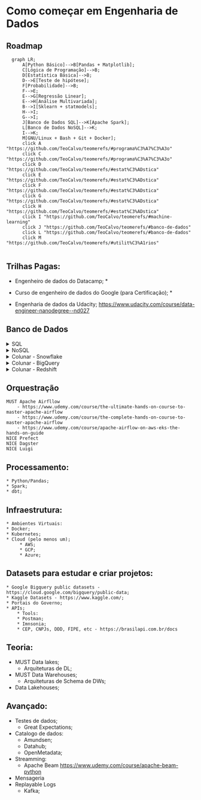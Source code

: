 # Como começar em Engenharia de Dados

## Roadmap

```mermaid
  graph LR;
      A[Python Básico]-->B[Pandas + Matplotlib];
      C[Lógica de Programação]-->B;
      D[Estatística Básica]-->B;
      D-->E[Teste de hipótese];
      F[Probabilidade]-->B;
      F-->E;
      E-->G[Regressão Linear];
      E-->H[Análise Multivariada];
      B-->I[Sklearn + statmodels];
      H-->I;
      G-->I;
      J[Banco de Dados SQL]-->K[Apache Spark];
      L[Banco de Dados NoSQL]-->K;
      I-->K;
      M[GNU/Linux + Bash + Git + Docker];
      click A "https://github.com/TeoCalvo/teomerefs/#programa%C3%A7%C3%A3o"
      click C "https://github.com/TeoCalvo/teomerefs/#programa%C3%A7%C3%A3o"
      click D "https://github.com/TeoCalvo/teomerefs/#estat%C3%ADstica"
      click E "https://github.com/TeoCalvo/teomerefs/#estat%C3%ADstica"
      click F "https://github.com/TeoCalvo/teomerefs/#estat%C3%ADstica"
      click G "https://github.com/TeoCalvo/teomerefs/#estat%C3%ADstica"
      click H "https://github.com/TeoCalvo/teomerefs/#estat%C3%ADstica"
      click I "https://github.com/TeoCalvo/teomerefs/#machine-learning"
      click J "https://github.com/TeoCalvo/teomerefs/#banco-de-dados"
      click L "https://github.com/TeoCalvo/teomerefs/#banco-de-dados"
      click M "https://github.com/TeoCalvo/teomerefs/#utilit%C3%A1rios"
      
```
## Trilhas Pagas:
* Engenheiro de dados do Datacamp;
    * 

* Curso de engenheiro de dados do Google (para Certificação);
    * 

* Engenharia de dados da Udacity;  https://www.udacity.com/course/data-engineer-nanodegree--nd027


## Banco de Dados 
<details>
<summary>SQL</summary>
	
- [X] link de tutorial sql
- [X] link de tutorial sql
</details>

<details>
<summary>NoSQL</summary>
	
- [X] link de tutorial 
- [X] link de tutorial 
</details>

<details>
<summary>Colunar - Snowflake</summary>
	
- [X] link de tutorial 
- [X] link de tutorial 
</details>

<details>
<summary>Colunar - BigQuery</summary>
	
- [X] link de tutorial 
- [X] link de tutorial 
</details>

<details>
<summary>Colunar - Redshift</summary>
	
- [X] link de tutorial 
- [X] link de tutorial 
</details>


## Orquestração
	MUST Apache Airfllow
		- https://www.udemy.com/course/the-ultimate-hands-on-course-to-master-apache-airflow
		- https://www.udemy.com/course/the-complete-hands-on-course-to-master-apache-airflow
		- https://www.udemy.com/course/apache-airflow-on-aws-eks-the-hands-on-guide	
	NICE Prefect
	NICE Dagster
	NICE Luigi
		
## Processamento:
	* Python/Pandas;
	* Spark;
	* dbt;

## Infraestrutura:
	* Ambientes Virtuais:
	* Docker;
	* Kubernetes;
	* Cloud (pelo menos um);
	     * AWS;
	     * GCP;
	     * Azure;


## Datasets para estudar e criar projetos:
	* Google Bigquery public datasets - https://cloud.google.com/bigquery/public-data;
	* Kaggle Datasets - https://www.kaggle.com/;
	* Portais do Governo;
	* APIs;
	    * Tools:
		* Postman;
		* Imnsonia;
	    * CEP, CNPJs, DDD, FIPE, etc - https://brasilapi.com.br/docs


## Teoria:
* MUST Data lakes;
	* Arquiteturas de DL;
* MUST Data Warehouses;
	* Arquiteturas de Schema de DWs;
* Data Lakehouses;


## Avançado:

* Testes de dados;
    * Great Expectations;
* Catalogo de dados:
    * Amundsen;
    * Datahub;
    * OpenMetadata;
* Streamming:
    * Apache Beam
	https://www.udemy.com/course/apache-beam-python
* Mensageria
* Replayable Logs
    * Kafka;

